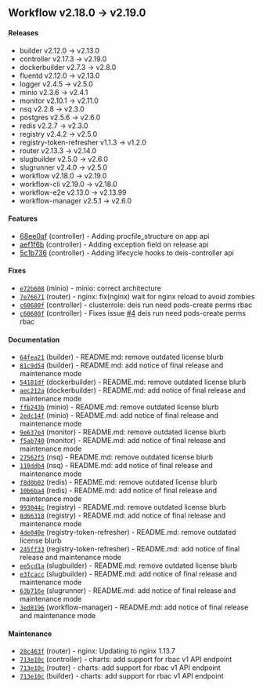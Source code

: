 ## Workflow v2.18.0 -> v2.19.0

#### Releases

- builder v2.12.0 -> v2.13.0
- controller v2.17.3 -> v2.19.0
- dockerbuilder v2.7.3 -> v2.8.0
- fluentd v2.12.0 -> v2.13.0
- logger v2.4.5 -> v2.5.0
- minio v2.3.6 -> v2.4.1
- monitor v2.10.1 -> v2.11.0
- nsq v2.2.8 -> v2.3.0
- postgres v2.5.6 -> v2.6.0
- redis v2.2.7 -> v2.3.0
- registry v2.4.2 -> v2.5.0
- registry-token-refresher v1.1.3 -> v1.2.0
- router v2.13.3 -> v2.14.0
- slugbuilder v2.5.0 -> v2.6.0
- slugrunner v2.4.0 -> v2.5.0
- workflow v2.18.0 -> v2.19.0
- workflow-cli v2.19.0 -> v2.18.0
- workflow-e2e v2.13.0 -> v2.13.99
- workflow-manager v2.5.1 -> v2.6.0

#### Features

- [68ee0af](https://github.com/teamhephy/controller/commit/68ee0afd620659c7c6748c9d95d30eb6a3e5b3d8) (controller) - Adding procfile_structure on app api
- [aef1f6b](https://github.com/teamhephy/controller/commit/aef1f6b3cd3b57c778e6141cb818a8022ac5d727) (controller) - Adding exception field on release api
- [5c1b736](https://github.com/teamhephy/controller/commit/5c1b73688b9435fcdb3af54f034456320bd53951) (controller) - Adding lifecycle hooks to deis-controller api

#### Fixes

- [`e72b608`](https://github.com/teamhephy/minio/commit/e72b608533d63c6400d04a32a2915119415c816c) (minio) - minio: correct architecture
- [`7e76671`](https://github.com/teamhephy/router/commit/7e76671b114039d5004a8ef7394ef7b8ab0c3a9b) (router) - nginx: fix(nginx) wait for nginx reload to avoid zombies
- [`c60680f`](https://github.com/teamhephy/controller/commit/c60680f267ff1449281d227e9cfcb6295034d064) (controller) - clusterrole: deis run need pods-create perms rbac
- [`c60680f`](https://github.com/teamhephy/controller/pull/5/commits/c60680f267ff1449281d227e9cfcb6295034d064) (controller) - Fixes issue [#4](https://github.com/teamhephy/controller/issues/4) deis run need pods-create perms rbac

#### Documentation

- [`64fea21`](https://github.com/teamhephy/builder/commit/64fea2112d19cafa15137320633e9416019e09fb) (builder) - README.md: remove outdated license blurb
- [`81c9d54`](https://github.com/teamhephy/builder/commit/81c9d54bcd0a9669fe7abc1cfacf93e249a31103) (builder) - README.md: add notice of final release and maintenance mode
- [`54181df`](https://github.com/teamhephy/dockerbuilder/commit/54181df684d96de97bb1738d8fdc5b5624a9115e) (dockerbuilder) - README.md: remove outdated license blurb
- [`aec212a`](https://github.com/teamhephy/dockerbuilder/commit/aec212a396d9a49cf5362073d75e73d5bf081e77) (dockerbuilder) - README.md: add notice of final release and maintenance mode
- [`ffb243b`](https://github.com/teamhephy/minio/commit/ffb243b3249367dd60763481802664c0627d29af) (minio) - README.md: remove outdated license blurb
- [`2edc14f`](https://github.com/teamhephy/minio/commit/2edc14f4aa159d2c3fd507d9a0e13ba7394d5446) (minio) - README.md: add notice of final release and maintenance mode
- [`9e637e4`](https://github.com/teamhephy/monitor/commit/9e637e4f5025614a6280f454a6d6f0acd0823277) (monitor) - README.md: remove outdated license blurb
- [`f5ab740`](https://github.com/teamhephy/monitor/commit/f5ab74041f95281accbc5365a601bfd9a46eecc7) (monitor) - README.md: add notice of final release and maintenance mode
- [`27562f5`](https://github.com/teamhephy/nsq/commit/27562f5cda35e1b54445b84da3871cb4d8864dd9) (nsq) - README.md: remove outdated license blurb
- [`110ddb4`](https://github.com/teamhephy/nsq/commit/110ddb46f5a922f868f19b321c854c20d1585fcc) (nsq) - README.md: add notice of final release and maintenance mode
- [`f8d0b02`](https://github.com/teamhephy/redis/commit/f8d0b02394abd213253d1d88b209a8369895abc4) (redis) - README.md: remove outdated license blurb
- [`10b6ba4`](https://github.com/teamhephy/redis/commit/10b6ba4012d98518ceedad8c03ee1fc8c31d506d) (redis) - README.md: add notice of final release and maintenance mode
- [`993044c`](https://github.com/teamhephy/registry/commit/993044cf65211768cf9c22b7b2ee5aba2be35090) (registry) - README.md: remove outdated license blurb
- [`8d66318`](https://github.com/teamhephy/registry/commit/8d663188eae011b4475ad32ce2431ec0b9a1e808) (registry) - README.md: add notice of final release and maintenance mode
- [`4de040e`](https://github.com/teamhephy/registry-token-refresher/commit/4de040efd6298a3399b2561278caf66af1eeabf8) (registry-token-refresher) - README.md: remove outdated license blurb
- [`245ff33`](https://github.com/teamhephy/registry-token-refresher/commit/245ff33c2b9772ac4ecae36a178cf83d89bd6b6c) (registry-token-refresher) - README.md: add notice of final release and maintenance mode
- [`ee5cd1a`](https://github.com/teamhephy/slugbuilder/commit/ee5cd1a59655e81e8df6318039fb4a57969f485f) (slugbuilder) - README.md: remove outdated license blurb
- [`e3fcacc`](https://github.com/teamhephy/slugbuilder/commit/e3fcacc0a19d913a83f7bb0c1227070007073c93) (slugbuilder) - README.md: add notice of final release and maintenance mode
- [`63b716e`](https://github.com/teamhephy/slugrunner/commit/63b716e8c43693c75dcd47450c8c5a244c074882) (slugrunner) - README.md: add notice of final release and maintenance mode
- [`3ed8196`](https://github.com/teamhephy/workflow-manager/commit/3ed81960bef0eea133f7c151023f410d8d001727) (workflow-manager) - README.md: add notice of final release and maintenance mode

#### Maintenance

- [`28c463f`](https://github.com/teamhephy/router/commit/28c463f58a87937e531c6a6e0134c033e3ac23b9) (router) - nginx: Updating to nginx 1.13.7 
- [`713e10c`](https://github.com/teamhephy/controller/commit/ddbd8acef713e10c2918c28f1967ed937e32a817) (controller) - charts: add support for rbac v1 API endpoint
- [`713e10c`](https://github.com/teamhephy/controller/commit/ddbd8acef713e10c2918c28f1967ed937e32a817) (router) - charts: add support for rbac v1 API endpoint
- [`713e10c`](https://github.com/teamhephy/controller/commit/ddbd8acef713e10c2918c28f1967ed937e32a817) (builder) - charts: add support for rbac v1 API endpoint
